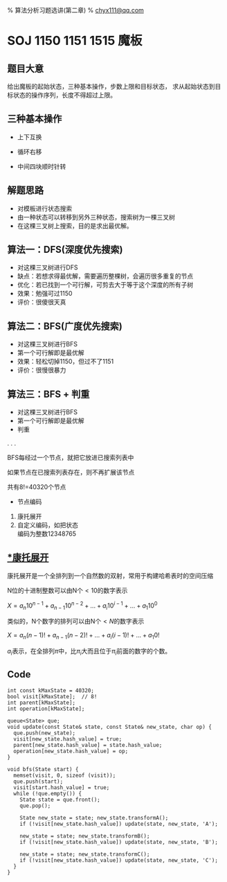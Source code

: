 % 算法分析习题选讲(第二章)
% chyx111@qq.com

<style type="text/css"> .reveal h1 { font-size: 2em; } .reveal h2 {font-size: 1.5em;} table {margin: auto!important; }</style>
<script type="text/javascript">
Reveal.configure({width: 1024, height: 768, maxScale: 2.0, center: false});
</script>

# SOJ 1150 1151 1515 魔板

## 题目大意

给出魔板的起始状态，三种基本操作，步数上限和目标状态，
求从起始状态到目标状态的操作序列，长度不得超过上限。

## 三种基本操作

* 上下互换
<div id="way1"></div>

* 循环右移
<div id="way2"></div>

* 中间四块顺时针转
<div id="way3"></div>

<script src="raphael.js"></script>
<script src="lecture.js"></script>
<script>
var paper = Raphael('way1', 500, 100);
var w = 200;
var h = 100;
MagicBoard.createNew(paper, 0, 0, w, h, [1,2,3,4,8,7,6,5]);
MagicBoard.createNew(paper, 300, 0, w, h, [8,7,6,5,1,2,3,4]);

paper = Raphael('way2', 500, 100);
MagicBoard.createNew(paper, 0, 0, w, h, [1,2,3,4,8,7,6,5]);
MagicBoard.createNew(paper, 300, 0, w, h, [4,1,2,3,5,8,7,6]);

paper = Raphael('way3', 500, 100);
MagicBoard.createNew(paper, 0, 0, w, h, [1,2,3,4,8,7,6,5]);
MagicBoard.createNew(paper, 300, 0, w, h, [1,7,2,4,8,6,3,5]);
</script>

## 解题思路

* 对模板进行状态搜索
* 由一种状态可以转移到另外三种状态，搜索树为一棵三叉树
* 在这棵三叉树上搜索，目的是求出最优解。

## 算法一：DFS(深度优先搜索)

* 对这棵三叉树进行DFS
* 缺点：若想求得最优解，需要遍历整棵树，会遍历很多重复的节点
* 优化：若已找到一个可行解，可剪去大于等于这个深度的所有子树
* 效果：勉强可过1150
* 评价：很傻很天真

## 算法二：BFS(广度优先搜索)

* 对这棵三叉树进行BFS
* 第一个可行解即是最优解
* 效果：轻松切掉1150，但过不了1151
* 评价：很慢很暴力

## 算法三：BFS + 判重

* 对这棵三叉树进行BFS
* 第一个可行解即是最优解
* 判重

. . .

  BFS每经过一个节点，就把它放进已搜索列表中

  如果节点在已搜索列表存在，则不再扩展该节点

  共有8!=40320个节点

* 节点编码
 1. 康托展开
 2. 自定义编码，如把状态 <div id='board1'></div> 编码为整数12348765

<script>
var paper = Raphael('board1', 100, 50);
MagicBoard.createNew(paper, 0, 0, 100, 50, [1,2,3,4,8,7,6,5]);
</script>

## [*康托展开](http://zh.wikipedia.org/wiki/%E5%BA%B7%E6%89%98%E5%B1%95%E5%BC%80)

康托展开是一个全排列到一个自然数的双射，常用于构建哈希表时的空间压缩

N位的十进制整数可以由N个$<10$的数字表示

$X = a_n 10^{n-1} + a_{n-1} 10^{n-2} + ... + a_i 10^{i-1} + ... + a_1 10^{0}$

类似的，N个数字的排列可以由N个$<N$的数字表示

$X = a_n (n-1)! + a_{n-1} (n-2)! + ... + a_i (i-1)! + ... + a_1 0!$

$a_i$表示，在全排列$\pi$中，比$\pi_i$大而且位于$\pi_i$前面的数字的个数。

## Code
~~~{.cpp}
int const kMaxState = 40320;
bool visit[kMaxState];  // 8!
int parent[kMaxState];
int operation[kMaxState];

queue<State> que;
void update(const State& state, const State& new_state, char op) {
  que.push(new_state);
  visit[new_state.hash_value] = true;
  parent[new_state.hash_value] = state.hash_value;
  operation[new_state.hash_value] = op;
}

void bfs(State start) {
  memset(visit, 0, sizeof (visit));
  que.push(start);
  visit[start.hash_value] = true;
  while (!que.empty()) {
    State state = que.front();
    que.pop();

    State new_state = state; new_state.transformA();
    if (!visit[new_state.hash_value]) update(state, new_state, 'A');

    new_state = state; new_state.transformB();
    if (!visit[new_state.hash_value]) update(state, new_state, 'B');

    new_state = state; new_state.transformC();
    if (!visit[new_state.hash_value]) update(state, new_state, 'C');
  }
}
~~~

